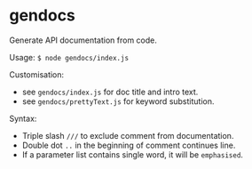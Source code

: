 # gendocs

Generate API documentation from code.

Usage: `$ node gendocs/index.js`

Customisation:
- see `gendocs/index.js` for doc title and intro text.
- see `gendocs/prettyText.js` for keyword substitution.

Syntax:
- Triple slash `///` to exclude comment from documentation.
- Double dot `..` in the beginning of comment continues line.
- If a parameter list contains single word, it will be `emphasised`.
